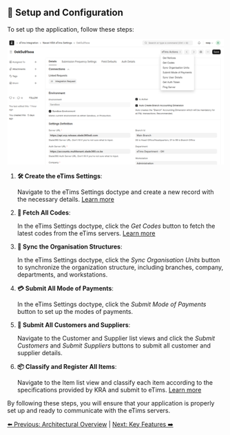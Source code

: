 ## 🚀 Setup and Configuration

<a id="flexible_setup_and_configuration"></a>

To set up the application, follow these steps:

![Refreshing data](images/get-codes.png)

1. **🛠️ Create the eTims Settings**:

   Navigate to the eTims Settings doctype and create a new record with the necessary details. [Learn more](./doctypes/environment_settings.md)

2. **🔄 Fetch All Codes**:

   In the eTims Settings doctype, click the _Get Codes_ button to fetch the latest codes from the eTims servers. [Learn more](./doctypes/environment_settings.md)

3. **🔗 Sync the Organisation Structures**:

   In the eTims Settings doctype, click the _Sync Organisation Units_ button to synchronize the organization structure, including branches, company, departments, and workstations.

4. **💳 Submit All Mode of Payments**:

   In the eTims Settings doctype, click the _Submit Mode of Payments_ button to set up the modes of payments.

5. **👥 Submit All Customers and Suppliers**:

   Navigate to the Customer and Supplier list views and click the _Submit Customers_ and _Submit Suppliers_ buttons to submit all customer and supplier details.

6. **📦 Classify and Register All Items**:

   Navigate to the Item list view and classify each item according to the specifications provided by KRA and submit to eTims. [Learn more](./features/item_registration.md)

By following these steps, you will ensure that your application is properly set up and ready to communicate with the eTims servers.

[⬅️ Previous: Architectural Overview](architecture.md) | [Next: Key Features ➡️](./features.md)
